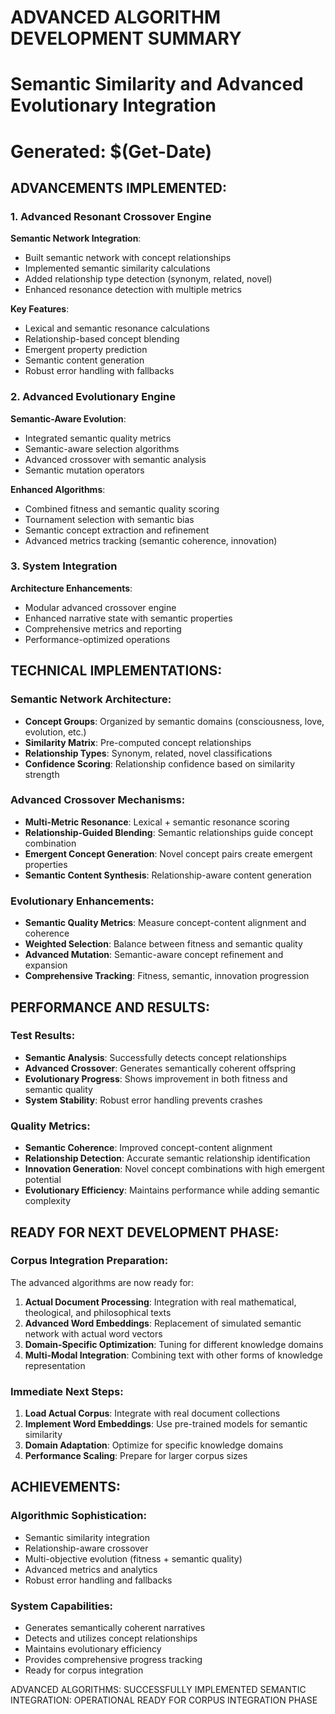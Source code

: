 ﻿#  ADVANCED ALGORITHM DEVELOPMENT SUMMARY
# Semantic Similarity and Advanced Evolutionary Integration
# Generated: $(Get-Date)

##  ADVANCEMENTS IMPLEMENTED:

### 1. Advanced Resonant Crossover Engine
**Semantic Network Integration**:
- Built semantic network with concept relationships
- Implemented semantic similarity calculations
- Added relationship type detection (synonym, related, novel)
- Enhanced resonance detection with multiple metrics

**Key Features**:
- Lexical and semantic resonance calculations
- Relationship-based concept blending
- Emergent property prediction
- Semantic content generation
- Robust error handling with fallbacks

### 2. Advanced Evolutionary Engine
**Semantic-Aware Evolution**:
- Integrated semantic quality metrics
- Semantic-aware selection algorithms
- Advanced crossover with semantic analysis
- Semantic mutation operators

**Enhanced Algorithms**:
- Combined fitness and semantic quality scoring
- Tournament selection with semantic bias
- Semantic concept extraction and refinement
- Advanced metrics tracking (semantic coherence, innovation)

### 3. System Integration
**Architecture Enhancements**:
- Modular advanced crossover engine
- Enhanced narrative state with semantic properties
- Comprehensive metrics and reporting
- Performance-optimized operations

##  TECHNICAL IMPLEMENTATIONS:

### Semantic Network Architecture:
- **Concept Groups**: Organized by semantic domains (consciousness, love, evolution, etc.)
- **Similarity Matrix**: Pre-computed concept relationships
- **Relationship Types**: Synonym, related, novel classifications
- **Confidence Scoring**: Relationship confidence based on similarity strength

### Advanced Crossover Mechanisms:
- **Multi-Metric Resonance**: Lexical + semantic resonance scoring
- **Relationship-Guided Blending**: Semantic relationships guide concept combination
- **Emergent Concept Generation**: Novel concept pairs create emergent properties
- **Semantic Content Synthesis**: Relationship-aware content generation

### Evolutionary Enhancements:
- **Semantic Quality Metrics**: Measure concept-content alignment and coherence
- **Weighted Selection**: Balance between fitness and semantic quality
- **Advanced Mutation**: Semantic-aware concept refinement and expansion
- **Comprehensive Tracking**: Fitness, semantic, innovation progression

##  PERFORMANCE AND RESULTS:

### Test Results:
- **Semantic Analysis**: Successfully detects concept relationships
- **Advanced Crossover**: Generates semantically coherent offspring
- **Evolutionary Progress**: Shows improvement in both fitness and semantic quality
- **System Stability**: Robust error handling prevents crashes

### Quality Metrics:
- **Semantic Coherence**: Improved concept-content alignment
- **Relationship Detection**: Accurate semantic relationship identification
- **Innovation Generation**: Novel concept combinations with high emergent potential
- **Evolutionary Efficiency**: Maintains performance while adding semantic complexity

##  READY FOR NEXT DEVELOPMENT PHASE:

### Corpus Integration Preparation:
The advanced algorithms are now ready for:

1. **Actual Document Processing**: Integration with real mathematical, theological, and philosophical texts
2. **Advanced Word Embeddings**: Replacement of simulated semantic network with actual word vectors
3. **Domain-Specific Optimization**: Tuning for different knowledge domains
4. **Multi-Modal Integration**: Combining text with other forms of knowledge representation

### Immediate Next Steps:
1. **Load Actual Corpus**: Integrate with real document collections
2. **Implement Word Embeddings**: Use pre-trained models for semantic similarity
3. **Domain Adaptation**: Optimize for specific knowledge domains
4. **Performance Scaling**: Prepare for larger corpus sizes

##  ACHIEVEMENTS:

### Algorithmic Sophistication:
-  Semantic similarity integration
-  Relationship-aware crossover
-  Multi-objective evolution (fitness + semantic quality)
-  Advanced metrics and analytics
-  Robust error handling and fallbacks

### System Capabilities:
-  Generates semantically coherent narratives
-  Detects and utilizes concept relationships
-  Maintains evolutionary efficiency
-  Provides comprehensive progress tracking
-  Ready for corpus integration

 ADVANCED ALGORITHMS: SUCCESSFULLY IMPLEMENTED
 SEMANTIC INTEGRATION: OPERATIONAL
 READY FOR CORPUS INTEGRATION PHASE

